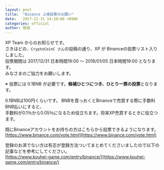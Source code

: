 ```yaml
---
layout: post
title:  "Binance 上場投票のお願い"
date:   2017-12-31 14:20:00 +0900
categories: official
author: 依田
---  
```

XP Team からのお知らせです。  
さきほどの、`CryptoCoinC さん`の投稿の通り、XP が Binanceの投票リスト入りしました。  
投票期間は 2017/12/31 日本時間19:00 〜 2018/01/05 日本時間19:00 となります。  
みなさまのご協力をお願いします。  

※ 投票には 0.1BNB が必要です。**候補ひとつにつき、ひとり一票の投票**となります。  

0.1BNBは100円くらいです。
BNBを買っおくとBinanceで売買する際に手数料BNB払いにすると、  
手数料が0.1％から0.05％になるため役立ちます。将来XP売買するときに役立つます。  

既にBinanceアカウントをお持ちの方はこちらから投票できるようになります。  
[https://www.binance.com/vote.html](https://www.binance.com/vote.html)  

登録のお済でない方は有志が登録方法ついてまとめてくださいましたので以下の記事などを参考にしてください。    
[https://www.kouhei-game.com/entry/binance/](https://www.kouhei-game.com/entry/binance/)  
